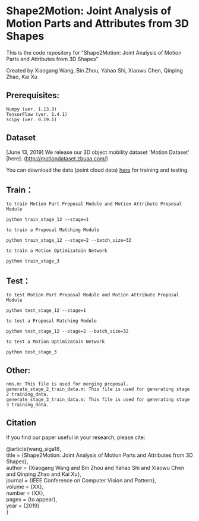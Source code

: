 # Shape2Motion: Joint Analysis of Motion Parts and Attributes from 3D Shapes

This is the code repository for "Shape2Motion: Joint Analysis of Motion Parts and Attributes from 3D Shapes”

Created by Xiaogang Wang, Bin Zhou, Yahao Shi, Xiaowu Chen, Qinping Zhao, Kai Xu


## Prerequisites: 
    Numpy (ver. 1.13.3)
    TensorFlow (ver. 1.4.1)
    scipy (ver. 0.19.1)
     
## Dataset 
[June 13, 2019] We release our 3D object mobility dataset 'Motion Dataset' [here]. (http://motiondataset.zbuaa.com/)

You can download the data (point cloud data) [here](http://www.zbuaa.com/CVPR19/dataset.zip) for training and testing.


## Train：

    to train Motion Part Proposal Module and Motion Attribute Proposal Module

    python train_stage_12 --stage=1

    to train a Proposal Matching Module

    python train_stage_12 --stage=2 --batch_size=32

    to train a Motion Optimizatoin Network

    python train_stage_3

## Test：

    to test Motion Part Proposal Module and Motion Attribute Proposal Module

    python test_stage_12 --stage=1

    to test a Proposal Matching Module

    python test_stage_12 --stage=2 --batch_size=32

    to test a Motion Optimizatoin Network

    python test_stage_3

## Other:
    nms.m: This file is used for merging proposal.
    generate_stage_2_train_data.m: This file is used for generating stage 2 training_data.
    generate_stage_3_train_data.m: This file is used for generating stage 3 training_data.

## Citation

If you find our paper useful in your research, please cite:

 @article{wang_siga18,\
   title = {Shape2Motion: Joint Analysis of Motion Parts and Attributes from 3D Shapes},\
   author = {Xiaogang Wang and Bin Zhou and Yahao Shi and Xiaowu Chen and Qinping Zhao and Kai Xu},\
   journal = {IEEE Conference on Computer Vision and Pattern},\
   volume = {XX},\
   number = {XX},\
   pages = {to appear},\
   year = {2019}\
  }
